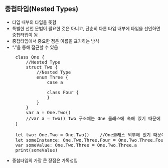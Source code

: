 ## 중첩타입(Nested Types)
* 타입 내부의 타입을 뜻함
* 특별한 선언 문법이 필요한 것은 아니고, 단순히 다른 타입 내부에 타입을 선언하면 중첩타입이 됨
* 중첩타입에서 중요한 점은 이름을 표기하는 방식
* “.”을 통해 접근할 수 있음

<pre>
	class One {
		//Nested Type
		struct Two {
			//Nested Type
			enum Three {
				case a

				class Four {
				}
			}
		}
		var a = One.Two()
		//var a = Two() Two 구조체는 One 클래스에 속해 있기 때문에 두 방식 모두 가능함
	}

	let two: One.Two = One.Two()	//One클래스 외부에 있기 때문에 One.Two()를 통해 Two 구조체 타입의 인스턴스를 생성 해야 함
	let someInstance: One.Two.Three.Four = One.Two.Three.Four()
	var someValue: One.Two.Three = One.Two.Three.a
	print(someValue)
</pre>
* 중첩타입의 가장 큰 장점은 가독성임
